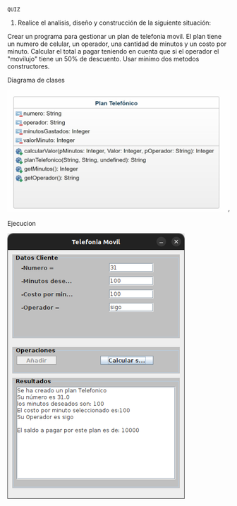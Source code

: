     QUIZ

1. Realice el analisis, diseño y construcción de la siguiente situación:

Crear un programa para gestionar un plan de telefonia movil. El plan tiene un numero de celular, un operador, una cantidad de minutos y un costo por minuto. Calcular el total a pagar teniendo en cuenta que si el operador el "movilujo" tiene un 50% de descuento. Usar minimo dos metodos constructores.

Diagrama de clases

![Diagramadeclase](https://github.com/Jvesga/PlanTelefonia/blob/main/WhatsApp%20Image%202022-10-27%20at%206.53.17%20AM.jpeg)

Ejecucion   

![ProgemaEjecutandose](https://github.com/Jvesga/PlanTelefonia/blob/main/Captura%20desde%202022-10-26%2022-58-48.png)

